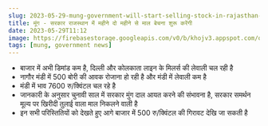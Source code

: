 ```yaml
---
slug: 2023-05-29-mung-government-will-start-selling-stock-in-rajasthan-from-two-months
title: मूंग - सरकार राजस्थान में महीने दो महीने से माल बेचना शुरू करेंगी
date: 2023-05-29T11:12
image: https://firebasestorage.googleapis.com/v0/b/khojv3.appspot.com/o/posts%2FvyJr3otHiwToU4j4DOUh%2FBLzFio0jHt7nE2tTM7v6?alt=media&token=c3607d40-5d51-4d79-85e3-1f75e1d0c49e
tags: [mung, government news]
---
```


- बाजार में अभी डिमांड कम है, दिल्ली और कोलकाता लाइन के मिलर्स की लेवाली चल रही है
- नागौर मंडी में 500 बोरी की आवक रोजाना हो रही है और मंडी में लेवाली कम है
- मंडी में भाव 7600 रु/क्विंटल चल रहे है
- जानकारी के अनुसार चुनावी साल में सरकार मुंग दाल आयत करने की संभावना है, सरकार समर्थन मूल्य पर खिरीदी तुलाई वाला माल निकलने वाली है
- इन सभी परिस्तितियों को देखते हुए आगे बाजार में 500 रु/क्विंटल की गिरावट देखि जा सकती है

